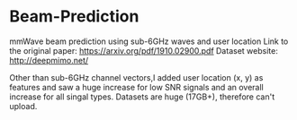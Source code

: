 # Beam-Prediction
mmWave beam prediction using sub-6GHz waves and user location
Link to the original paper: https://arxiv.org/pdf/1910.02900.pdf
Dataset website: http://deepmimo.net/

Other than sub-6GHz channel vectors,I added user location (x, y) as features and saw a huge increase for low SNR signals and an overall increase for all singal types.
Datasets are huge (17GB+), therefore can't upload.

